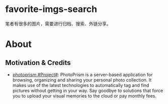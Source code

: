 # favorite-imgs-search

笔者有很多的图片，需要进行归档、搜索、外链分享。

# About

## Motivation & Credits

- [photoprism #Project#](https://github.com/photoprism/photoprism): PhotoPrism is a server-based application for browsing, organizing and sharing your personal photo collection. It makes use of the latest technologies to automatically tag and find pictures without getting in your way. Say goodbye to solutions that force you to upload your visual memories to the cloud or pay monthly fees.
